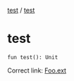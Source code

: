 [test](../index.md) / [test](./test.md)

# test

`fun test(): Unit`

Correct link: [Foo.ext](ext.md)

